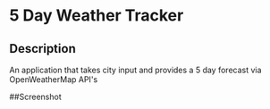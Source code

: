 # 5 Day Weather Tracker

## Description

An application that takes city input and provides a 5 day forecast via OpenWeatherMap API's

##Screenshot


